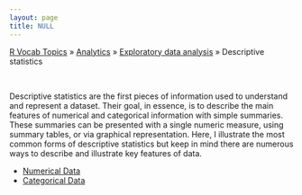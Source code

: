 ```yaml
---
layout: page
title: NULL
---
```


[R Vocab Topics](index) &#187; [Analytics](analytics) &#187; [Exploratory data analysis](exploratory) &#187; Descriptive statistics

<br>

Descriptive statistics are the first pieces of information used to understand and represent a dataset. Their goal, in essence, is to describe the main features of numerical and categorical information with simple summaries.  These summaries can be presented with a single numeric measure, using summary tables, or via graphical representation. Here, I illustrate the most common forms of descriptive statistics but keep in mind there are numerous ways to describe and illustrate key features of data. 

* [Numerical Data](descriptives_numeric)
* [Categorical Data](descriptives_categorical)
